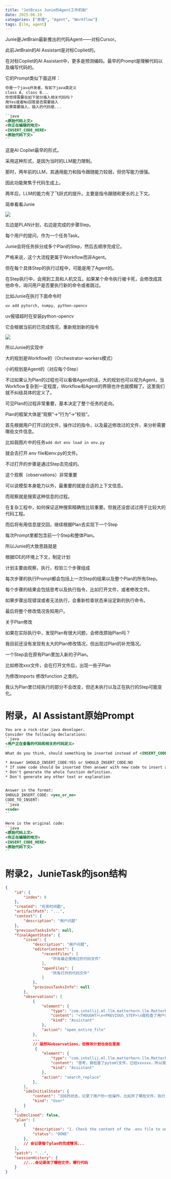 ```yaml
---
title: "JetBrain Junie的Agent工作机制"
date: 2025-06-10
categories: ["原理", "Agent", "Workflow"]
tags: [llm, agent]
---
```


Junie是JetBrain最新推出的代码Agent——对标Cursor。

此前JetBrain的AI Assistant是对标Copliet的。

在对标Copliet的AI Assistant中，更多是预测编码。最早的Prompt是理解代码以及编写代码的。

它的Prompt类似下面这样：

```xml
你是一个java开发者，有如下java类定义
class A, class B...
你觉得需要在如下部分插入相关代码吗？
用Yes或者No回答是否需要插入
如果需要插入，插入的代码是...

``java
<原始代码上文>
<你正在编辑的地方>
<INSERT_CODE_HERE>
<原始代码下文>
``
```

这是AI Copliet最早的形式。

采用这种形式，是因为当时的LLM能力限制。

那时，两年前的LLM，其通用能力和指令跟随能力较弱，但仿写能力很强。

因此功能聚焦于代码生成上。

两年后，LLM的能力有了飞跃式的提升。主要是指令跟随和更长的上下文。

简单看看Junie

![](/assets/images/2025-06-10-Junie的Agent工作机制-Junie的运行示意图.png)


左边是PLAN计划，右边是完成的步骤Step。

每个用户的提问，作为一个任务Task。

Junie会将任务拆分成多个Plan的Step，然后去顺序完成它。

严格来说，这个大流程更属于Workflow而非Agent。

但在每个具体Step的执行过程中，可能是用了Agent的。

在Step执行中，会用到工具和人机交互。如果某个命令执行被卡死，会修改成其他命令，询问用户是否要执行新的命令或者跳过。

比如Junie在执行下面命令时
```bash
uv add pytorch, numpy, python-opencv
```
uv报错超时在安装python-opencv

它会根据当前的已完成情况，重新规划新的指令

![](/assets/images/2025-06-10-Junie的Agent工作机制-Junie推荐新的指令.png)

所以Junie的实现中

大的规划是Workflow的（Orchestrator-workers模式）

小的规划是Agent的（对应每个Step）

不过如果认为Plan的过程也可以看做Agent的话，大的规划也可以视为Agent，当Workflow复杂到一定程度，Workflow和Agent的界限也许也就模糊了。这里我们就不纠结具体的定义了。

可见Plan的过程非常重要，基本决定了整个任务的走向。

Plan的框架大体是“观察”->“行为”->“校验”。

首先根据用户打开过的文件，操作过的指令，以及最近修改过的文件，来分析需要哪些文件信息。


比如我图片中的任务`add dot env load in env.py`

就会去打开.env file和env.py的文件。

不过打开的步骤是通过Step去完成的。

这个观察（observations）非常重要

可以说模型本身能力以外，最重要的就是合适的上下文信息。

而观察就是搜索这种信息的过程。

在复杂工程中，如何保证这种搜索精确性比较重要。但我还没尝试过用于比较大的代码工程。

而后将有用信息提交回，继续根据Plan去实现下一个Step

每次Prompt里都包含前一个Step和整体Plan。

所以Junie的大致思路就是

根据IDE的环境上下文，制定计划

计划主要由观察，执行，校验三个步骤组成

每次步骤的执行Prompt都会包括上一次Step的结果以及整个Plan的所有Step。

每个步骤的结果会包括思考以及执行指令，比如打开文件，或者修改文件。

如果步骤出现错误或者无法执行，会重新检查状态来设定新的执行命令。

最后将整个修改情况告知用户。



关于Plan修改

如果在实际执行中，发现Plan有很大问题，会修改原始Plan吗？

我目前还没有发现有太大的Plan修改情况，但出现过Plan的补充情况。

一个Step会在原有Plan里加入新的子Plan。

比如修改xxx文件，会在打开文件后，出现一些子Plan

为修改imports 修改function 之类的。

我认为Plan里已经执行的部分不会改变，但还未执行以及正在执行的Step可能变化。






# 附录，AI Assistant原始Prompt
```xml
You are a rock-star java developer.
Consider the following declarations:
``java
<用户正在查看的代码和相关的代码定义>
``
What do you think, should something be inserted instead of <INSERT_CODE_HERE> in the function below or function is already ok?

* Answer SHOULD_INSERT_CODE:YES or SHOULD_INSERT_CODE:NO
* If some code should be inserted then answer with new code to insert at the position <INSERT_CODE_HERE>.
* Don't generate the whole function definition.
* Don't generate any other text or explanation


Answer in the format:
SHOULD_INSERT_CODE: <yes_or_no>
CODE_TO_INSERT:
``java
<code>
``

Here is the original code:
``java
<原始代码上文>
<你正在编辑的地方>
<INSERT_CODE_HERE>
<原始代码下文>
``
```

# 附录2，JunieTask的json结构
```json
{
    "id": {
        "index": 0
    },
    "created": "任务时间戳",
    "artifactPath": "...",
    "context": {
        "description": "用户问题"
    },
    "previousTasksInfo": null,
    "finalAgentState": {
        "issue": {
            "description": "用户问题",
            "editorContext": {
                "recentFiles": [
                    "所有最近使用过的代码文件"
                ],
                "openFiles": [
                    "所有打开的代码文件"
                ]
            },
            "previousTasksInfo": null
        },
        "observations": [
            {
                "element": {
                    "type": "com.intellij.ml.llm.matterhorn.llm.MatterhornChatMessage",
                    "content": "<THOUGHT>\n<PREVIOUS_STEP>\n我检查了用户问题和前序计划...</PREVIOUS_STEP>\n\n<PLAN>\n指定了计划 1. AA 2. BB 3. ...</PLAN>\n\n<NEXT_STEP>要完成计划1 AA</NEXT_STEP>\n</THOUGHT>\n<COMMAND>命令行或者工具调用</COMMAND>",
                    "kind": "Assistant"
                },
                "action": "open_entire_file"
            },
            ...
            // 虽然叫observations，但修改计划也会在里面
             {
                "element": {
                    "type": "com.intellij.ml.llm.matterhorn.llm.MatterhornChatMessage",
                    "content": "思考，我检查了pytoml文件，已经xxxxxx，所以我只需要替换yyyyyy<COMMAND>具体的文字替换指令</COMMAND>",
                    "kind": "Assistant"
                },
                "action": "search_replace"
            },
        ],
        "ideInitialState": {
            "content": "IDE的状态，记录了用户的一些操作，比如开了哪些文件，执行了哪些command",
            "kind": "User"
        }
    },
    "isDeclined": false,
    "plan": [
        {
            "description": "1. Check the content of the .env file to understand its structure",
            "status": "DONE"
        },
        // 会记录每个plan的完成情况...
    ],
    "patch": "...",
    "sessionHistory": {
        //...会记录改了哪些文件，哪行代码
    }
}

```